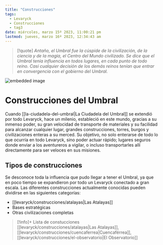 ```yaml
---
title: "Construcciones"
tags:
  - Levaryck
  - Construcciones
  - tag3
date: miércoles, marzo 15º 2023, 11:00:21 pm
lastmod: jueves, marzo 16º 2023, 12:34:43 am
---
```


> [!quote]
> _Antaño, el Umbral fue la cúspide de la civilización, de la ciencia y de la magia, el Centro del Mundo civilizado. Se dice que el Umbral tenía influencia en todos lugares, en cada punto de todo reino. Casi cualquier decisión de los demás reinos tenían que entrar en convergencia con el gobierno del Umbral._

![embedded image](https://assets.legendkeeper.com/44fa4f38-eecb-4b1a-95d9-7cfbaf09736d.jpg "Attachment")

# Construcciones del Umbral

Cuando [[la-ciudadela-del-umbral|La Ciudadela del Umbral]] se extendió por todo Levaryck, hace un milenio, estableció en este mundo, gracias a su inmenso poder, su gran velocidad de transporte de materiales y su facilidad para alcanzar cualquier lugar, grandes construcciones, torres, burgos y civilizaciones enteras a su merced. Su objetivo, no solo enterarse de todo lo que ocurría en todo Levaryck, sino poder actuar rápido; lugares seguros donde enviar a los aventureros a vigilar, o incluso transportarles allí directamente para ser veloces en sus misiones.

## Tipos de construcciones

Se desconoce toda la influencia que pudo llegar a tener el Umbral, ya que en poco tiempo se expandieron por todo un Levaryck conectado a gran escala. Las diferentes construcciones actualmente conocidas pueden dividirse en las siguientes categorías:

-   [[levaryck/construcciones/atalayas|Las Atalayas]]
-   Bases estratégicas
-   Otras civilizaciones completas

> [!info]+ Lista de constucciones
> [[levaryck/construcciones/atalayas|Las Atalayas]], [[levaryck/construcciones/cuencaferrea|Cuencaférrea]], [[levaryck/construcciones/el-observatorio|El Observatorio]]

